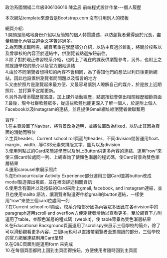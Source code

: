 政治系國關組二年級B06106016 陳孟辰
前端程式設計作業---個人履歷


本次網站template來源皆是Bootstrap.com 沒有引用別人的模板

網頁介紹:<br>
1.開頭是簡略地身份介紹以及簡短的個人特質講述，以防瀏覽者覺得過於冗長，盡量精簡化內容並避免文字贅述過多。<br>
2.為因應求職所需，網頁著重在學歷部分介紹，以防主頁過於雜亂，將關於校系以及曾學校的內容至於連結中，供瀏覽者點選按鈕前往。<br>
3.除了對於現正修習校系介紹，也附上了現在的課表供瀏覽參考，另外，也附上之前就讀學校的簡介以及官方網站連結<br>
4.由於不同瀏覽者想得知的內容不會相同，為了得知他們的想法以利日後更新網站，因此也設置供瀏覽者問問題以及留言的地方<br>
5.又由於照片是瀏覽起來最方便、又最容易讓別人瞭解自己的媒介，於是放上近期照片、並打算不定期更新。<br>
6.另外為增添履歷豐富度，加上課外活動經歷，點選按鈕會彈出相關經歷細節頁面<br>
7.最後，現今社群軟體眾多，從這些軟體也能更深入了解一個人，於是附上個人Facebook以及Instagram的連結，並且提供Gmail網址給瀏覽者做聯繫用<br>

實作：<br>
1.在主頁設置了Navbar，將背景改為透明，並將位置改為fixed，以防止其因為頁面的滑動而移位<br>
2.主頁header、Current school roll頁面的header、不同division間皆運用float、margin、width...等CSS元素來排版文字、圖片以及division<br>
3.使用列點式的Card來簡述學歷以及附上Button供更多內容的連結、運用“row“來使三個card位處同一列、上網查詢了使顏色漸層的程式碼，使Card背景為雙色漸層結果<br>
4.運用carousel來展示照片<br>
5.在Extracurricular Activity Experience部分運用三個Card並將button改成modal製造彈出視窗，並在裡面詳述相關資訊<br>
6.使用含有圖片以及按鈕的Card來附上gmail, facebook, and instagram連結，並且也使用mailto 語法，讓瀏覽者點選寄件給gmail的button連結，一樣使用“row“來使三個card位處同一列<br>
7.在Current school roll頁面，校系介紹部分因為內容眾多因此在各division中的paragraph運用scroll and overflow方便瀏覽者滑動以查看更多，至於網頁下方則運用了table，並顏色漸層的程式碼（webkit)，使 table背景為雙色漸層結果<br>
8.在Educational Background頁面運用了scrollspy來展示三個學校的簡介，除了可以滑動觀看更多內容，三個tag也可以直接帶瀏覽者至想閱讀的部分，三個學校的官方網展連結則用Card呈現<br>
9.在Q&C頁面則是運用form 來完成<br>
10.在每個頁面都附上回到主頁面得按鈕，方便使用者隨時回到主頁面<br>
